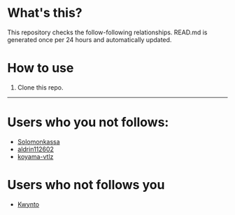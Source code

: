 # What's this?
This repository checks the follow-following relationships.
READ.md is generated once per 24 hours and automatically updated.
# How to use
1. Clone this repo.
 
 --- 
 
 # Users who you not follows: 
  
- [Solomonkassa](https://github.com/Solomonkassa/) 
- [aldrin112602](https://github.com/aldrin112602/) 
- [koyama-vtlz](https://github.com/koyama-vtlz/) 
# Users who not follows you 
  
- [Kwynto](https://github.com/Kwynto/) 
 